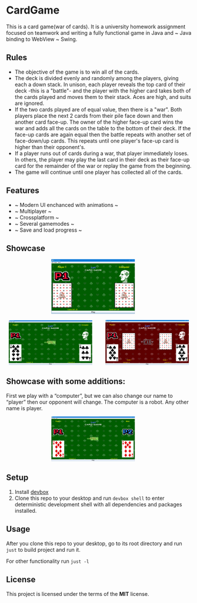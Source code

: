 CardGame
============

This is a card game(war of cards). It is a university homework assignment focused on teamwork and writing a fully functional game in Java and ~ Java binding to WebView ~ Swing.

## Rules
- The objective of the game is to win all of the cards.
- The deck is divided evenly and randomly among the players, giving
each a down stack. In unison, each player reveals the top card of
their deck -this is a "battle"- and the player with the higher card takes
both of the cards played and moves them to their stack. Aces are
high, and suits are ignored.
- If the two cards played are of equal value, then there is a "war". Both
players place the next 2 cards from their pile face down and then
another card face-up. The owner of the higher face-up card wins the
war and adds all the cards on the table to the bottom of their deck. If
the face-up cards are again equal then the battle repeats with another
set of face-down/up cards. This repeats until one player's face-up
card is higher than their opponent's.
- If a player runs out of cards during a war, that player immediately
loses. In others, the player may play the last card in their deck as
their face-up card for the remainder of the war or replay the game
from the beginning.
- The game will continue until one player has collected all of the cards.

## Features
- ~ Modern UI enchanced with animations ~
- ~ Multiplayer ~
- ~ Crossplatform ~
- ~ Several gamemodes ~
- ~ Save and load progress ~

## Showcase

<p align="center">
  <img alt="Light" src="assets/demo/Снимок экрана 2024-11-04 173857.png" width="45%">
&nbsp; &nbsp; &nbsp; &nbsp;
<p align="center">
  <img alt="Light" src="assets/demo/Снимок экрана 2024-11-05 113555.png" width="45%">
&nbsp; &nbsp; &nbsp; &nbsp;
  <img alt="Dark" src="assets/demo/Снимок экрана 2024-11-05 113612.png" width="45%">
</p>

## Showcase with some additions:
First we play with a “computer”, but we can also change our name to “player” then our opponent will change. 
The computer is a robot. 
Any other name is player.
<p align="center">
  <img alt="Light" src="assets/demo/Снимок экрана 2024-11-05 115307.png" width="45%">
&nbsp; &nbsp; &nbsp; &nbsp;

## Setup
1. Install [devbox](https://www.jetify.com/devbox/docs/installing_devbox/)
2. Clone this repo to your desktop and run `devbox shell` to enter deterministic development shell with all dependencies and packages installed.

## Usage
After you clone this repo to your desktop, go to its root directory and run `just` to build project and run it.

For other functionality run `just -l`

## License
This project is licensed under the terms of the **MIT** license.

